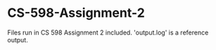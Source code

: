 # CS-598-Assignment-2
Files run in CS 598 Assignment 2 included.
'output.log' is a reference output.

